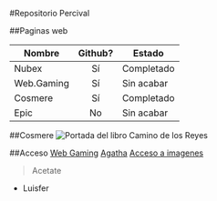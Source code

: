 #Repositorio Percival

##Paginas web

|Nombre    |Github?  |Estado    |
|----------|:-------:|----------|
|Nubex     |Sí       |Completado|
|Web.Gaming|Sí       |Sin acabar|
|Cosmere   |Sí       |Completado|
|Epic      |No       |Sin acabar|

##Cosmere
![Portada del libro Camino de los Reyes](https://github.com/Persibaldo/markdown/tree/main/img/caminoreyes.jpg)

##Acceso
[Web Gaming](https://persibaldo.github.io/web.gaming/inicio.html)
[Agatha](https://github.com/Persibaldo/markdown/blob/main/agatha.html)
[Acceso a imagenes](https://github.com/Persibaldo/markdown/tree/main/img)

> Acetate
- Luisfer
